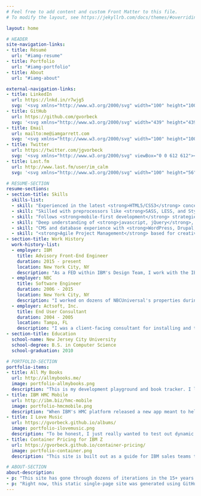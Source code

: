 ```yaml
---
# Feel free to add content and custom Front Matter to this file.
# To modify the layout, see https://jekyllrb.com/docs/themes/#overriding-theme-defaults

layout: home

# HEADER
site-navigation-links:
- title: Résumé
  url: "#iamg-resume"
- title: Portfolio
  url: "#iamg-portfolio"
- title: About
  url: "#iamg-about"

external-navigation-links:
- title: LinkedIn
  url: https://lnkd.in/r7wjg5
  svg: '<svg xmlns="http://www.w3.org/2000/svg" width="100" height="100" viewBox="0 0 100 100"><path d="M87.9 5.6H11.2c-3.7 0-6.6 2.9-6.6 6.4v77.1c0 3.6 3 6.5 6.7 6.5h76.7c3.7 0 6.6-2.9 6.6-6.5V12.1C94.5 8.5 91.5 5.6 87.9 5.6zM31.8 80.9H18.2V40.3h13.6V80.9zM25 34.8H24.9c-4.6 0-7.5-3.1-7.5-7 0-4 3-7 7.7-7 4.7 0 7.5 3 7.6 7C32.7 31.6 29.7 34.8 25 34.8zM80.8 80.9H67.2v-21.7c0-5.5-2-9.2-6.9-9.2 -3.8 0-6 2.5-7 4.9 -0.4 0.9-0.5 2.1-0.5 3.3v22.7H39.3c0 0 0.2-36.8 0-40.6h13.6v5.8c1.8-2.8 5-6.7 12.2-6.7 8.9 0 15.7 5.8 15.7 18.3V80.9zM52.8 46.2c0 0 0.1-0.1 0.1-0.1v0.1H52.8z"/></svg>'
- title: GitHub
  url: https://github.com/gvorbeck
  svg: '<svg xmlns="http://www.w3.org/2000/svg" width="439" height="439" viewBox="0 0 438.5 438.5"><path d="M409.1 114.6c-19.6-33.6-46.2-60.2-79.8-79.8C295.7 15.2 259.1 5.4 219.3 5.4c-39.8 0-76.5 9.8-110.1 29.4-33.6 19.6-60.2 46.2-79.8 79.8C9.8 148.2 0 184.9 0 224.6c0 47.8 13.9 90.7 41.8 128.9 27.9 38.2 63.9 64.6 108.1 79.2 5.1 1 8.9 0.3 11.4-2 2.5-2.3 3.7-5.1 3.7-8.6 0-0.6 0-5.7-0.1-15.4-0.1-9.7-0.1-18.2-0.1-25.4l-6.6 1.1c-4.2 0.8-9.5 1.1-15.8 1-6.4-0.1-13-0.8-19.8-2-6.9-1.2-13.2-4.1-19.1-8.6-5.9-4.5-10.1-10.3-12.6-17.6l-2.9-6.6c-1.9-4.4-4.9-9.2-9-14.6-4.1-5.3-8.2-8.9-12.4-10.8l-2-1.4c-1.3-1-2.6-2.1-3.7-3.4-1.1-1.3-2-2.7-2.6-4-0.6-1.3-0.1-2.4 1.4-3.3 1.5-0.9 4.3-1.3 8.3-1.3l5.7 0.9c3.8 0.8 8.5 3 14.1 6.9 5.6 3.8 10.2 8.8 13.8 14.8 4.4 7.8 9.7 13.8 15.8 17.8 6.2 4.1 12.4 6.1 18.7 6.1 6.3 0 11.7-0.5 16.3-1.4 4.6-1 8.8-2.4 12.8-4.3 1.7-12.8 6.4-22.6 14-29.4-10.8-1.1-20.6-2.9-29.3-5.1-8.7-2.3-17.6-6-26.8-11.1-9.2-5.1-16.9-11.5-23-19.1-6.1-7.6-11.1-17.6-15-30-3.9-12.4-5.9-26.6-5.9-42.8 0-23 7.5-42.6 22.6-58.8-7-17.3-6.4-36.7 2-58.2 5.5-1.7 13.7-0.4 24.6 3.9 10.9 4.3 18.8 8 23.8 11 5 3 9.1 5.6 12.1 7.7 17.7-4.9 36-7.4 54.8-7.4s37.1 2.5 54.8 7.4l10.8-6.8c7.4-4.6 16.2-8.8 26.3-12.6 10.1-3.8 17.8-4.9 23.1-3.1 8.6 21.5 9.3 40.9 2.3 58.2 15 16.2 22.6 35.8 22.6 58.8 0 16.2-2 30.5-5.9 43-3.9 12.5-8.9 22.5-15.1 30-6.2 7.5-13.9 13.9-23.1 19-9.2 5.1-18.2 8.9-26.8 11.1-8.7 2.3-18.4 4-29.3 5.1 9.9 8.6 14.8 22.1 14.8 40.5v60.2c0 3.4 1.2 6.3 3.6 8.6 2.4 2.3 6.1 3 11.3 2 44.2-14.7 80.2-41.1 108.1-79.2 27.9-38.2 41.8-81.1 41.8-128.9C438.5 184.9 428.7 148.2 409.1 114.6z"/></svg>'
- title: Email
  url: mailto:me@iamgarrett.com
  svg: '<svg xmlns="http://www.w3.org/2000/svg" width="100" height="100" viewBox="0 0 100 100"><polygon points="52.3 56.8 18.9 27.5 85.7 27.5"/><polygon points="39 50.4 15.6 71 15.6 29.9"/><polygon points="42 53.1 52.3 62.1 62.6 53.1 85.7 73.4 18.9 73.4"/><polygon points="65.6 50.4 89 29.9 89 71"/></svg>'
- title: Twitter
  url: https://twitter.com/jgvorbeck
  svg: '<svg xmlns="http://www.w3.org/2000/svg" viewBox="0 0 612 612"><path d="M612 116.3c-22.5 10-46.7 16.8-72.1 19.8 25.9-15.5 45.8-40.2 55.2-69.4 -24.3 14.4-51.2 24.8-79.8 30.5 -22.9-24.4-55.5-39.7-91.6-39.7 -69.3 0-125.6 56.2-125.6 125.5 0 9.8 1.1 19.4 3.3 28.6C197.1 206.3 104.6 156.3 42.6 80.4c-10.8 18.5-17 40.1-17 63.1 0 43.6 22.2 82 55.8 104.5 -20.6-0.7-39.9-6.3-56.9-15.8v1.6c0 60.8 43.3 111.6 100.7 123.1 -10.5 2.8-21.6 4.4-33.1 4.4 -8.1 0-15.9-0.8-23.6-2.3 16 49.9 62.3 86.2 117.3 87.2 -42.9 33.7-97.1 53.7-155.9 53.7 -10.1 0-20.1-0.6-29.9-1.7 55.6 35.7 121.5 56.5 192.4 56.5 230.9 0 357.2-191.3 357.2-357.2l-0.4-16.3C573.9 163.5 595.2 141.4 612 116.3z"/></svg>'
- title: Last.fm
  url: http://www.last.fm/user/im_calm
  svg: '<svg xmlns="http://www.w3.org/2000/svg" width="100" height="56" viewBox="0 0 100 56"><path d="M39.4 40.9c-2.1 1.9-6.1 5.6-12.8 5.6 -7.9 0-15.5-6.9-15.5-18 0-14.2 9.1-18.8 16.1-18.8 10.1 0 12.3 6.1 15 14.5l3.7 11.5C49.5 47 56.4 56 76.2 56 90.4 56 100 51.6 100 40.1c0-9.4-5.3-14.2-15.1-16.5l-7.3-1.6c-5-1.2-6.5-3.2-6.5-6.7 0-3.9 3.1-6.2 8.1-6.2 5.5 0 8.5 2.1 8.9 7l11.5-1.4C98.6 4.3 91.5 0 79.8 0 69.5 0 59.5 3.9 59.5 16.5c0 7.9 3.8 12.8 13.3 15.1l7.8 1.8c5.8 1.4 7.8 3.8 7.8 7.2 0 4.3-4.1 6-11.9 6 -11.6 0-17.4-6.1-20.1-14.5l-3.8-11.5C47.7 5.5 42 0 26.8 0 13.2 0 0 10.7 0 29 0 46.5 12.7 56 26 56c9.6 0 14.5-3.4 16.9-5.1L39.4 40.9z"/></svg>'

# RESUME-SECTION
resume-sections:
- section-title: Skills
  skills-list:
  - skill: "Experienced in the latest <strong>HTML5/CSS3</strong> concepts and practices."
  - skill: "Skilled with preprocessors like <strong>SASS, LESS, and Stylus</strong>."
  - skill: "Follows <strong>mobile-first development</strong> strategies to ensure a future-proof experience."
  - skill: "Deep understanding of <strong>javascript, jQuery</strong>, and various libraries."
  - skill: "CMS and database experience with <strong>WordPress, Drupal, and Jekyll</strong>."
  - skill: "<strong>Agile Project Management</strong> based for creative adaptation to the rigors of project turbulence."
- section-title: Work History
  work-history-list:
  - employer: IBM
    title: Advisory Front-End Engineer
    duration: 2015 - present
    location: New York City, NY
    description: "As a FED within IBM's Design Team, I work with the IBM Z platform to bring a modern web experience to some of the most robust and complex mainframe systems in the industry. Whether it is updating the look-and-feel of their HMC software, promoting the features of our awesome apps, or guiding our sales teams through an ever-updating set of processes; I use my skills to ensure a smooth and beautiful interraction every time."
  - employer: NBC
    title: Software Engineer
    duration: 2006 - 2015
    location: New York City, NY
    description: "I worked on dozens of NBCUniversal's properties during my time here. On several development teams, covering brands from Telemundo, SyFy, USA, Bravo and more -- I worked with a variety of technologies implemented on robust platforms that attracted millions of users. Working in a rapidly changing field, I helped foster NBC's web development community; and as my first job in the industry, it is where I honed my skills and focused on front-end web development."
  - employer: Actsoft, Inc.
    title: End User Consultant
    duration: 2004 - 2005
    location: Tampa, FL
    description: "I was a client-facing consultant for installing and the strategic analysis of GPS tracking software needs. I helped set-up and create systems for clients to track workers as well as create a user-friendly dispatching procedure for specific tasks assigned to employees in the field. This included working with various individuals of management and their employees, both over the phone and on-site."
- section-title: Education
  school-name: New Jersey City University
  school-degree: B.S. in Computer Science
  school-graduation: 2010

# PORTFOLIO-SECTION
portfolio-items:
- title: All My Books
  url: http://allmybooks.me/
  image: portfolio-allmybooks.png
  description: "This is my development playground and book tracker. I love to read and I love to capture data about my reading habits, so this site provides all that data while also giving me a site that allows me to really tinker with development concepts as I learn them. When I learn new concepts in web development I will often try them here first."
- title: IBM HMC Mobile
  url: http://ibm.biz/hmc-mobile
  image: portfolio-hmcmobile.png
  description: "When IBM's HMC platform released a new app meant to help mainframe admins manage their Z machines remotely, we needed to get the word out about all this app could handle. Here, users can learn about they no longer need to be tied to their desks in order to manage their vast systems."
- title: I Love Music
  url: https://gvorbeck.github.io/albums/
  image: portfolio-ilovemusic.png
  description: "To be honest, I just really wanted to test out dynamic color selection. Along with my love of music and penchant for making lists, I built out this nifty little site to see what I could make. Colors are determined by album cover images and the header stereo is entirely drawn with CSS! I will one day revisit this to build out a desktop interface, I promise."
- title: Container Pricing for IBM Z
  url: https://gvorbeck.github.io/container-pricing/
  image: portfolio-container.png
  description: "This site is built out as a guide for IBM sales teams trying to set up clients on IBM Z's container pricing. The process is complex and resources are split between several places, so we created a guide that lists everything out and links to everything one would need in order to get through the process as seamlessly as possible!"

# ABOUT-SECTION
about-description:
- p: "This site has gone through dozens of iterations in the 15+ years that I've owned this domain. At first it was the home of a musical project I worked on as a teenager, but as priorities shifted it became my professional homebase. Each time I introduce a new version of this site I hope to leverage new practices and technologies to ensure a modern experience across devices."
- p: "Right now, this static single-page site was generated using GitHub's <a class='about__link' href='https://jekyllrb.com/' title='Jekyll' target='_blank'>Jekyll</a> tool. Markup templating is done through the <a class='about__link' href='https://github.com/Shopify/liquid/wiki' title='Liquid' target='_blank'>Liquid</a> template engine and fed with <a class='about__link' href='http://yaml.org/' title='YAML' target='_blank'>YAML</a> front-matter. Styles were written following the <a class='about__link' href='https://en.bem.info/' title='BEM methodology' target='_blank'>BEM</a> methodology and processed using the <a class='about__link' href='https://sass-lang.com/' title='SASS' target='_blank'>SASS</a> preprocessor. This site's code is housed in <a class='about__link' href='https://github.com/gvorbeck/iamgarrett-static' title='iamgarrett repo' target='_blank'>this GitHub repository</a>."
---
```

